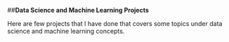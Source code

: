 ##**Data Science and Machine Learning Projects**

Here are few projects that I have done that covers some topics under data science and machine learning concepts.
